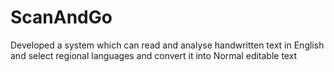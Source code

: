 # ScanAndGo
Developed a system which can read and analyse handwritten text in English and select regional languages and convert it into Normal editable text
